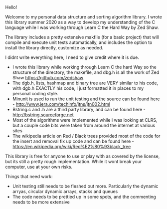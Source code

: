 Hello! 

Welcome to my personal data structure and sorting algorithm library. I wrote this
library summer 2020 as a way to develop my understanding of the C language while I was 
working through Learn C the Hard Way by Zed Shaw.

The library includes a pretty extensive makfile (for a basic project) that will compile and 
execute unit tests automatically, and includes the option to install the library directly, 
customize as needed. 

I didnt write everything here, I need to give credit where it is due. 
  - I wrote this library while working through Learn C the hard Way so the structure of the directory, 
    the makefile, and dbg.h is all the work of Zed Shaw https://github.com/zedshaw
  - The dgb.h, lists, hashmap and binary tree are VERY similar to his code, with dgb.h EXACTLY his code,
    I just formatted it in places to my personal coding style.
  - Minunit is used to run the unit testing and the source can be found here - http://www.jera.com/techinfo/jtns/jtn002.html
  - Bstring.c and .h are a third party library, and can be found here - http://bstring.sourceforge.net
  - Most of the algorithms were implemented while i was looking at CLRS, but a couple code bits were taken from 
    around the internet at various sites
  - The wikipedia article on Red / Black trees provided most of the code for the insert and removal
    fix up code and can be found here - https://en.wikipedia.org/wiki/Red%E2%80%93black_tree

This library is free for anyone to use or play with as covered by the license, but its still
a pretty rough implementation. While it wont break your computer, use at your own risks.

Things that need work:
  - Unit testing still needs to be fleshed out more. Particularly the dynamic arryas, circular
    dynamic arrays, stacks and queues
  - The code needs to be prettied up in some spots, and the commenting needs to be more extensive
